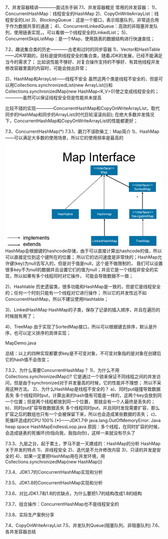 7、并发容器精讲————面试杀手锏
7.1、并发容器概览
常用的并发容器：
1)、ConcurrentHashMap：线程安全的HashMap
2)、CopyOnWriteArrayList：线程安全的List
3)、BlockingQueue：这是一个接口，表示阻塞队列，非常适合用于作为数据共享的通道；
4)、ConcurrentLinkedQueue：高效的非阻塞并发队列，使用链表实现，。可以看做一个线程安全的LinkedList；
5)、ConcurrentSkipListMap：是一个Map，使用跳表的数据结构进行快速查找；

7.2、趣说集合类的历史————古老和过时的同步容器
1)、Vector和HashTable——JDK早期的，目标是提供线程安全的集合类，随着JDK的发展，已经不能满足当今的需求了；
比如说性能不够好、对复合操作支持的不够好、有其他线程并发修改容器里面的内容时，可能会抛出异常；

2)、HashMap和ArrayList——线程不安全
虽然这两个类是线程不安全的，但是可以用Collections.synchronizedList(new ArrayList<E>())和
Collections.synchronizedMap(new HashMap<K,V>())使之变成线程安全的；
————虽然可以保证线程安全但是性能并未提高

比较不错的实现————ConcurrentHashMap和CopyOnWriteArrayList，取代同步的HashMap和同步的ArrayList(时代巨轮滚滚向前);
在绝大多数并发情况下，ConcurrentHashMap和CopyOnWriteArrayList的性能都更好；

7.3、ConcurrentHashMap(*)
7.3.1、磨刀不误砍柴工：Map简介
1)、HashMap——可以满足大多数的使用场景，所以它的使用频率是最高的
![binaryTree](../img/Map.png "binaryTree")
HashMap会根据键的hashcode存储，由于可以直接计算出hashcode的值，所以可以直接定位到这个键所在的位置；
所以它的访问速度是非常快的；HashMap允许键(key)为null去写入的，但是对于值是null，这个是不做限制的，
我们可以设置很多key不为null的数据并且设置它们的值为null；并且它是一个线程非安全的实现，所以如果有多个线程同时对它操作，
可能会导致数据不一致；

2)、Hashtable
历史遗留类，很多功能和HashMap是一致的，但是它是线程安全的；任何一个时刻只能有一个线程对它进行操作；
所以它的并发性远不如ConcurrentHashMap，所以不建议使用Hashtable；

3)、LinkedHashMap
HashMap的子类，保存了记录的插入顺序，并且在遍历的时候就有用了；

4)、TreeMap
由于实现了SortedMap接口，所以可以根据键去排序，默认是升序，也可以定义排序的具体实现；

MapDemo.java

总结：以上的四种实现都要求key是不可变对象，不可变对象指的是对象在创建后它的hash值不会改变；

7.3.2、为什么需要ConcurrentHashMap？
1)、为什么不用Collections.synchronizedMap()?
它是通过一个锁来保证不同线程之间的并发访问，但是由于synchronized对于并发量高的时候，它的性能并不理想；
所以不采用这种方法。
2)、为什么HashMap是线程不安全的？
 a)、同时put碰撞导致数据丢失
  多个线程同时put，计算出来的hash值有可能是一样的，这两个key会放到同一个位置；但是两个线程都放到同一个位置，
  那就会有一个人最终是丢失的；
 b)、同时put扩容导致数据丢失
  多个线程同时put，并且同时发现需要扩容，那么扩容之后的数组也只有一个会被保留下来，所以也会造成某些数据的丢失；
 c)、死循环造成的CPU 100% (*)——JDK1.7中
 java.lang.OutOfMemoryError: Java heap space
 HashMapEndlessLoop.java
 原因：多个线程，在同时扩容的时候，会造成链表的死循环(你指向我，我指向你)，这样一来就没有尽头了
  
7.3.3、九层之台，起于累土，罗马不是一天建成的：HashMap的分析
HashMap关于并发的特点
1)、非线程安全
2)、迭代是不允许修改内容
3)、只读的并发是安全的
4)、如果一定要把HashMap用在并发环境，用Collections.synchronizedMap(new HashMap())


7.3.4、JDK1.7的ConcurrentHashMap实现和分析

7.3.5、JDK1.8的ConcurrentHashMap实现和分析

7.3.6、对比JDK1.7和1.8的优缺点，为什么要把1.7的结构改成1.8的结构

7.3.7、组合操作：ConcurrentHashMap也不是线程安全的

7.3.8、实际生产案例分享

7.4、CopyOnWriteArrayList
7.5、并发队列Queue(阻塞队列、非阻塞队列)
7.6、各并发容器总结